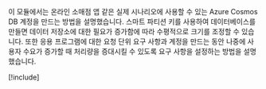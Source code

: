 이 모듈에서는 온라인 소매점 앱 같은 실제 시나리오에 사용할 수 있는 Azure Cosmos DB 계정을 만드는 방법을 설명했습니다. 스마트 파티션 키를 사용하여 데이터베이스를 만들면 데이터 저장소에 대한 필요가 증가함에 따라 수평적으로 크기를 조정할 수 있습니다. 또한 응용 프로그램에 대한 요청 단위 요구 사항과 계정을 만드는 동안 나중에 사용자 수요가 증가할 때 처리량을 증대시킬 수 있도록 요구 사항을 설정하는 방법을 설명했습니다.

[!include[](../../../includes/azure-sandbox-cleanup.md)]